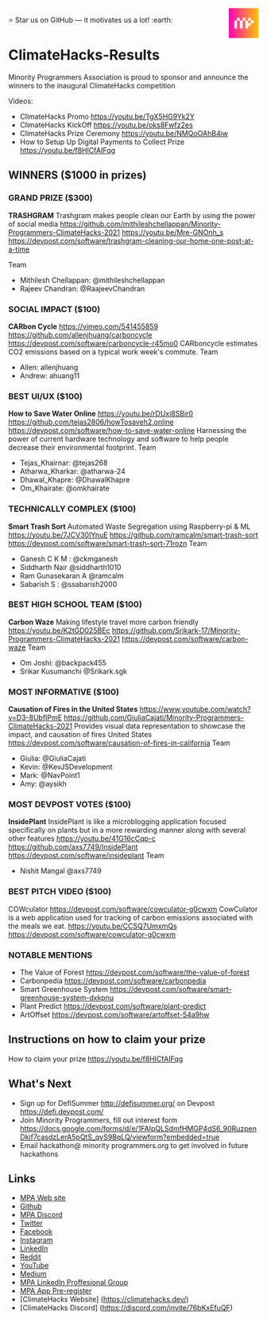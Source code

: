 
<a href="https://minorityprogrammers.com/">
    <img src="https://github.com/MinorityProgrammers/graphics/blob/master/MPA-Exec.png?raw=true" alt="MPA Logo logo" title="MPA Research" align="right" height="60" />
</a>

:star: Star us on GitHub — it motivates us a lot!
:earth:
# ClimateHacks-Results
Minority Programmers Association is proud to sponsor and announce the winners to the inaugural ClimateHacks competition

Videos: 
* ClimateHacks Promo https://youtu.be/TgX5HG9Yk2Y
* ClimateHacks KickOff https://youtu.be/oks8Fwfz2es
* ClimateHacks Prize Ceremony https://youtu.be/NMQoOAhB4iw
* How to Setup Up Digital Payments to Collect Prize https://youtu.be/f8HlCfAIFqg

## WINNERS ($1000 in prizes)

### GRAND PRIZE ($300)
**TRASHGRAM**
Trashgram makes people clean our Earth by using the power of social media
https://github.com/mithileshchellappan/Minority-Programmers-ClimateHacks-2021
https://youtu.be/Mre-GNOnh_s
https://devpost.com/software/trashgram-cleaning-our-home-one-post-at-a-time

Team
* Mithilesh Chellappan: @mithileshchellappan
* Rajeev Chandran: @RaajeevChandran


### SOCIAL IMPACT ($100)
**CARbon Cycle**
https://vimeo.com/541455859
https://github.com/allenjhuang/carboncycle
https://devpost.com/software/carboncycle-r45mo0
CARboncycle estimates CO2 emissions based on a typical work week's commute.
Team
* Allen: allenjhuang
* Andrew: ahuang11

### BEST UI/UX ($100)
**How to Save Water Online**
https://youtu.be/rDUxi8SBir0
https://github.com/tejas2806/howTosaveh2.online
https://devpost.com/software/how-to-save-water-online
Harnessing the power of current hardware technology and software to help people decrease their environmental footprint.
Team
* Tejas_Khairnar: @tejas268
* Atharwa_Kharkar: @atharwa-24
* Dhawal_Khapre: @DhawalKhapre
* Om_Khairate: @omkhairate

### TECHNICALLY COMPLEX ($100)
**Smart Trash Sort**
Automated Waste Segregation using Raspberry-pi & ML
https://youtu.be/7JCV30IYnuE
https://github.com/ramcalm/smart-trash-sort
https://devpost.com/software/smart-trash-sort-71rozn
Team
*  Ganesh C K M : @ckmganesh
*  Siddharth Nair @siddharth1010
*  Ram Gunasekaran A @ramcalm
*  Sabarish S : @ssabarish2000

### BEST HIGH SCHOOL TEAM ($100)
**Carbon Waze**
Making lifestyle travel more carbon friendly
https://youtu.be/K2tGD025BEc
https://github.com/Srikark-17/Minority-Programmers-ClimateHacks-2021
https://devpost.com/software/carbon-waze
Team
* Om Joshi: @backpack455
* Srikar Kusumanchi @Srikark.sgk

### MOST INFORMATIVE ($100)
**Causation of Fires in the United States**
https://www.youtube.com/watch?v=D3-8UbfIPmE
https://github.com/GiuliaCajati/Minority-Programmers-ClimateHacks-2021
Provides visual data representation to showcase the impact, and causation of fires United States
https://devpost.com/software/causation-of-fires-in-california
Team
* Giulia: @GiuliaCajati
* Kevin: @KevJSDevelopment
* Mark: @NavPoint1
* Amy: @aysikh
### MOST DEVPOST VOTES ($100)
**InsidePlant**
InsidePlant is like a microblogging application focused specifically on plants but in a more rewarding manner along with several other features 
https://youtu.be/41G16cCqp-c
https://github.com/axs7749/InsidePlant
https://devpost.com/software/insideplant
Team
* Nishit Mangal  @axs7749
### BEST PITCH VIDEO ($100)
COWculator https://devpost.com/software/cowculator-g0cwxm
CowCulator is a web application used for tracking of carbon emissions associated with the meals we eat.
https://youtu.be/CCSQ7UmxmQs
https://devpost.com/software/cowculator-g0cwxm


### NOTABLE MENTIONS
* The Value of Forest https://devpost.com/software/the-value-of-forest
* Carbonpedia https://devpost.com/software/carbonpedia
* Smart Greenhouse System https://devpost.com/software/smart-greenhouse-system-dxkpnu
* Plant Predict https://devpost.com/software/plant-predict
* ArtOffset https://devpost.com/software/artoffset-54a9hw
## Instructions on how to claim your prize
How to claim your prize https://youtu.be/f8HlCfAIFqg

## What's Next
* Sign up for DefiSummer http://defisummer.org/ on Devpost https://defi.devpost.com/
* Join Minority Programmers, fill out interest form https://docs.google.com/forms/d/e/1FAIpQLSdmfHMGP4dS6_90RuzpenDkif7casdzLerA5pQtS_qvS9BqLQ/viewform?embedded=true
* Email hackathon@ minority programmers.org to get involved in future hackathons


## Links

* [MPA Web site](http://minorityprogrammers.com/)
* [Github](https://github.com/MinorityProgrammers)
* [MPA Discord](https://discord.gg/zGBrEd7UCn)
* [Twitter](https://twitter.com/minorityprogram)
* [Facebook](https://www.facebook.com/MinorityProgrammers)
* [Instagram](https://www.instagram.com/minorityprogrammers/)
* [LinkedIn](https://linkedin.com/company/minority-programmers/)
* [Reddit](https://www.reddit.com/r/MinorityProgrammers)
* [YouTube](https://youtube.com/c/minorityprogrammers)
* [Medium](https://medium.com/@minorityprogrammers)
* [MPA LinkedIn Proffesional Group](https://www.linkedin.com/groups/8943830/)
* [MPA App Pre-register](https://minorityprogrammers.com/register)
* [ClimateHacks Website] (https://climatehacks.dev/)
* [ClimateHacks Discord] (https://discord.com/invite/76bKxEfuQF)

